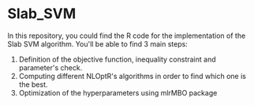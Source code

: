 # Slab_SVM 
In this repository, you could find the R code for the implementation of the Slab SVM algorithm. You'll be able to find 3 main steps:
1) Definition of the objective function, inequality constraint and parameter's check.
2) Computing different NLOptR's algorithms in order to find which one is the best.
3) Optimization of the hyperparameters using mlrMBO package
